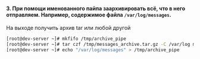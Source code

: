 #### 3. При помощи именованного пайпа заархивировать всё, что в него отправляем. Например, содержимое файла `/var/log/messages`. 
На выходе получить архив tar или любой другой
```sh
[root@dev-server ~]# mkfifo /tmp/archive_pipe
[root@dev-server ~]# tar czf /tmp/messages_archive.tar.gz -C /var/log messages < /tmp/archive_pipe &
[root@dev-server ~]# echo "/var/log/messages" > /tmp/archive_pipe
```
